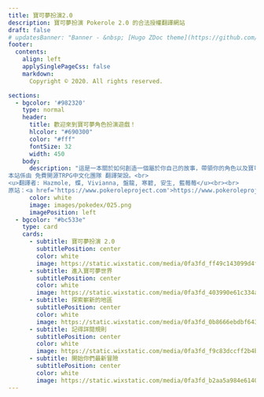 ```yaml
---
title: 寶可夢扮演2.0
description: 寶可夢扮演 Pokerole 2.0 的合法授權翻譯網站
draft: false
# updatesBanner: "Banner - &nbsp; [Hugo ZDoc theme](https://github.com/zzossig/hugo-theme-zdoc) &nbsp; just arrived"
footer:
  contents: 
    align: left
    applySinglePageCss: false
    markdown:
      Copyright © 2020. All rights reserved.

sections:
  - bgcolor: '#982320'
    type: normal
    header:
      title: 歡迎來到寶可夢角色扮演遊戲！
      hlcolor: "#690300"
      color: "#fff"
      fontSize: 32
      width: 450
    body:
      description: "這是一本關於如何創造一個屬於你自己的故事，帶領你的角色以及寶可夢前往未知之旅的規則！<br><br>
本站係由 免費開源TRPG中文化團隊 翻譯架設。<br>
<u>翻譯者: Hazmole, 蝶, Vivianna, 盤龍, 寒碧, 安生, 藍莓莓</u><br><br>
原站：<a href='https://www.pokeroleproject.com'>https://www.pokeroleproject.com</a>"
      color: white
      image: images/pokedex/025.png
      imagePosition: left
  - bgcolor: "#bc533e"
    type: card
    cards:
      - subtitle: 寶可夢扮演 2.0
        subtitlePosition: center
        color: white
        image: https://static.wixstatic.com/media/0fa3fd_ff49c143099d4f79ba9d3d13583bf822~mv2.jpg/v1/crop/w_189,h_539,x_69,y_0,scl_0.13,q_50/~mv2.webp
      - subtitle: 進入寶可夢世界
        subtitlePosition: center
        color: white
        image: https://static.wixstatic.com/media/0fa3fd_403990e61c334a21a124c4e7c4280835~mv2.png/v1/crop/w_189,h_539,x_69,y_0,scl_0.54,q_50/~mv2.webp
      - subtitle: 探索嶄新的地區
        subtitlePosition: center
        color: white
        image: https://static.wixstatic.com/media/0fa3fd_0b8666ebdbf6430e8c176868c1924baf~mv2.png/v1/crop/w_189,h_539,x_69,y_0,scl_0.54,q_50/~mv2.webp
      - subtitle: 記得詳閱規則
        subtitlePosition: center
        color: white
        image: https://static.wixstatic.com/media/0fa3fd_f9c83dccff2b4bf28bb0d09ae7c661c9~mv2.png/v1/crop/w_189,h_539,x_69,y_0,scl_0.54,q_50/~mv2.webp
      - subtitle: 開始你們最新冒險
        subtitlePosition: center
        color: white
        image: https://static.wixstatic.com/media/0fa3fd_b2aa5a984e614028825d7a5697e428c8~mv2.png/v1/crop/w_189,h_539,x_69,y_0,scl_0.54,q_50/~mv2.webp
---
```

